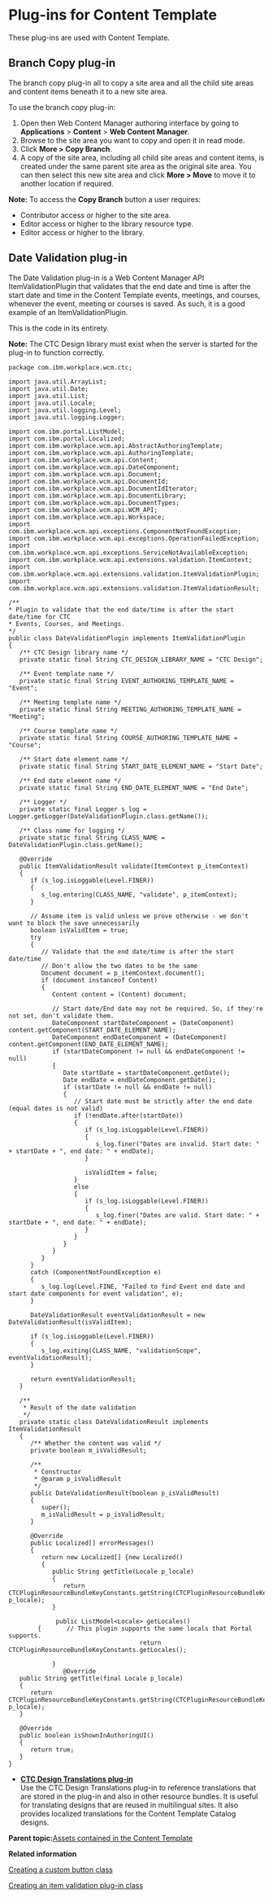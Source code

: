 # Plug-ins for Content Template 

These plug-ins are used with Content Template.

## Branch Copy plug-in

The branch copy plug-in all to copy a site area and all the child site areas and content items beneath it to a new site area.

To use the branch copy plug-in:

1.  Open then Web Content Manager authoring interface by going to **Applications** \> **Content** \> **Web Content Manager**.
2.  Browse to the site area you want to copy and open it in read mode.
3.  Click **More \> Copy Branch**.
4.  A copy of the site area, including all child site areas and content items, is created under the same parent site area as the original site area. You can then select this new site area and click **More \> Move** to move it to another location if required.

**Note:** To access the **Copy Branch** button a user requires:

-   Contributor access or higher to the site area.
-   Editor access or higher to the library resource type.
-   Editor access or higher to the library.

## Date Validation plug-in

The Date Validation plug-in is a Web Content Manager API ItemValidationPlugin that validates that the end date and time is after the start date and time in the Content Template events, meetings, and courses, whenever the event, meeting or courses is saved. As such, it is a good example of an ItemValidationPlugin.

This is the code in its entirety.

**Note:** The CTC Design library must exist when the server is started for the plug-in to function correctly.

```
package com.ibm.workplace.wcm.ctc;

import java.util.ArrayList;
import java.util.Date;
import java.util.List;
import java.util.Locale;
import java.util.logging.Level;
import java.util.logging.Logger;

import com.ibm.portal.ListModel;
import com.ibm.portal.Localized;
import com.ibm.workplace.wcm.api.AbstractAuthoringTemplate;
import com.ibm.workplace.wcm.api.AuthoringTemplate;
import com.ibm.workplace.wcm.api.Content;
import com.ibm.workplace.wcm.api.DateComponent;
import com.ibm.workplace.wcm.api.Document;
import com.ibm.workplace.wcm.api.DocumentId;
import com.ibm.workplace.wcm.api.DocumentIdIterator;
import com.ibm.workplace.wcm.api.DocumentLibrary;
import com.ibm.workplace.wcm.api.DocumentTypes;
import com.ibm.workplace.wcm.api.WCM_API;
import com.ibm.workplace.wcm.api.Workspace;
import com.ibm.workplace.wcm.api.exceptions.ComponentNotFoundException;
import com.ibm.workplace.wcm.api.exceptions.OperationFailedException;
import com.ibm.workplace.wcm.api.exceptions.ServiceNotAvailableException;
import com.ibm.workplace.wcm.api.extensions.validation.ItemContext;
import com.ibm.workplace.wcm.api.extensions.validation.ItemValidationPlugin;
import com.ibm.workplace.wcm.api.extensions.validation.ItemValidationResult;

/**
* Plugin to validate that the end date/time is after the start date/time for CTC
* Events, Courses, and Meetings.
*/
public class DateValidationPlugin implements ItemValidationPlugin
{
   /** CTC Design library name */
   private static final String CTC_DESIGN_LIBRARY_NAME = "CTC Design";
  
   /** Event template name */
   private static final String EVENT_AUTHORING_TEMPLATE_NAME = "Event";
  
   /** Meeting template name */
   private static final String MEETING_AUTHORING_TEMPLATE_NAME = "Meeting";
  
   /** Course template name */
   private static final String COURSE_AUTHORING_TEMPLATE_NAME = "Course";
  
   /** Start date element name */
   private static final String START_DATE_ELEMENT_NAME = "Start Date";
  
   /** End date element name */
   private static final String END_DATE_ELEMENT_NAME = "End Date";
  
   /** Logger */
   private static final Logger s_log = Logger.getLogger(DateValidationPlugin.class.getName());

   /** Class name for logging */
   private static final String CLASS_NAME = DateValidationPlugin.class.getName();
  
   @Override
   public ItemValidationResult validate(ItemContext p_itemContext)
   {
      if (s_log.isLoggable(Level.FINER))
      {
         s_log.entering(CLASS_NAME, "validate", p_itemContext);
      }
     
      // Assume item is valid unless we prove otherwise - we don't want to block the save unnecessarily
      boolean isValidItem = true;
      try
      {
         // Validate that the end date/time is after the start date/time
         // Don't allow the two dates to be the same
         Document document = p_itemContext.document();
         if (document instanceof Content)
         {
            Content content = (Content) document;

            // Start date/End date may not be required. So, if they're not set, don't validate them.
            DateComponent startDateComponent = (DateComponent) content.getComponent(START_DATE_ELEMENT_NAME);
            DateComponent endDateComponent = (DateComponent) content.getComponent(END_DATE_ELEMENT_NAME);
            if (startDateComponent != null && endDateComponent != null)
            {
               Date startDate = startDateComponent.getDate();
               Date endDate = endDateComponent.getDate();
               if (startDate != null && endDate != null)
               {
                  // Start date must be strictly after the end date (equal dates is not valid)
                  if (!endDate.after(startDate))
                  {
                     if (s_log.isLoggable(Level.FINER))
                     {
                        s_log.finer("Dates are invalid. Start date: " + startDate + ", end date: " + endDate);
                     }
                    
                     isValidItem = false;
                  }
                  else
                  {
                     if (s_log.isLoggable(Level.FINER))
                     {
                        s_log.finer("Dates are valid. Start date: " + startDate + ", end date: " + endDate);
                     }
                  }
               }
            }
         }
      }
      catch (ComponentNotFoundException e)
      {
         s_log.log(Level.FINE, "Failed to find Event end date and start date components for event validation", e);
      }
     
      DateValidationResult eventValidationResult = new DateValidationResult(isValidItem);
     
      if (s_log.isLoggable(Level.FINER))
      {
         s_log.exiting(CLASS_NAME, "validationScope", eventValidationResult);
      }
     
      return eventValidationResult;
   }

   /**
    * Result of the date validation
    */
   private static class DateValidationResult implements ItemValidationResult
   {
      /** Whether the content was valid */
      private boolean m_isValidResult;
     
      /**
       * Constructor
       * @param p_isValidResult
       */
      public DateValidationResult(boolean p_isValidResult)
      {
         super();
         m_isValidResult = p_isValidResult;
      }

      @Override
      public Localized[] errorMessages()
      {
         return new Localized[] {new Localized()
         {
            public String getTitle(Locale p_locale)
            {
               return CTCPluginResourceBundleKeyConstants.getString(CTCPluginResourceBundleKeyConstants.DATE_VALIDATION_ERROR_MESSAGE, p_locale);
            }

             public ListModel<Locale> getLocales()
	    {       // This plugin supports the same locals that Portal supports.       
									return CTCPluginResourceBundleKeyConstants.getLocales();    

			}     
			   @Override
   public String getTitle(final Locale p_locale)
   {
      return CTCPluginResourceBundleKeyConstants.getString(CTCPluginResourceBundleKeyConstants.DATE_VALIDATION_DESCRIPTION, p_locale);
   }
  
   @Override
   public boolean isShownInAuthoringUI()
   {
      return true;
   }
}
```

-   **[CTC Design Translations plug-in ](../ctc/ctc_arch_plugins_trans.md)**  
Use the CTC Design Translations plug-in to reference translations that are stored in the plug-in and also in other resource bundles. It is useful for translating designs that are reused in multilingual sites. It also provides localized translations for the Content Template Catalog designs.

**Parent topic:**[Assets contained in the Content Template ](../ctc/ctc-assets.md)

**Related information**  


[Creating a custom button class](../wcm/wcm_dev_api_custom_button.md)

[Creating an item validation plug-in class](../wcm/wcm_dev_api_custom_item_validation.md)

